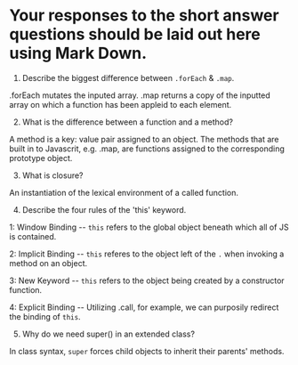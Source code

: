 # Your responses to the short answer questions should be laid out here using Mark Down.
1. Describe the biggest difference between `.forEach` & `.map`.

.forEach mutates the inputed array.  .map returns a copy of the inputted array on which a function has been appleid to each element.

2. What is the difference between a function and a method?

A method is a key: value pair assigned to an object.  The methods that are built in to Javascrit, e.g. .map, are functions assigned to the corresponding prototype object.

3. What is closure?

An instantiation of the lexical environment of a called function.

4. Describe the four rules of the 'this' keyword.

1: Window Binding -- 
`this` refers to the global object beneath which all of JS is contained.

2: Implicit Binding --
`this` referes to the object left of the `.` when invoking a method on an object.

3: New Keyword --
`this` refers to the object being created by a constructor function.

4: Explicit Binding -- 
Utilizing .call, for example, we can purposily redirect the binding of `this`.

5. Why do we need super() in an extended class?

In class syntax, `super` forces child objects to inherit their parents' methods.
